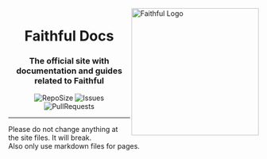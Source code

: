 <img src="https://database.faithfulpack.net/images/branding/logos/transparent/512/f32_logo.png" alt="Faithful Logo" align="right" height="256px">
<div align="center">
  <h1>Faithful Docs</h1>
  <h3>The official site with documentation and guides related to Faithful</h3>

![RepoSize](https://img.shields.io/github/repo-size/Faithful-Resource-Pack/Docs)
![Issues](https://img.shields.io/github/issues/Faithful-Resource-Pack/Docs)
![PullRequests](https://img.shields.io/github/issues-pr/Faithful-Resource-Pack/Docs)
</div>

---

Please do not change anything at the site files. It will break.<br>
Also only use markdown files for pages.
